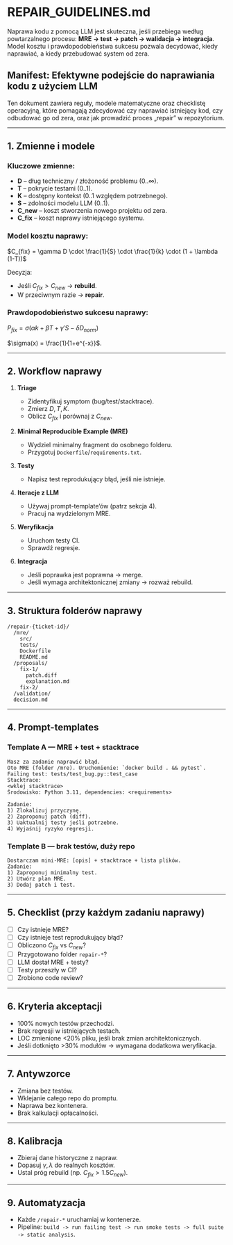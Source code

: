 # REPAIR_GUIDELINES.md


Naprawa kodu z pomocą LLM jest skuteczna, jeśli przebiega według powtarzalnego procesu:
**MRE → test → patch → walidacja → integracja**. 
Model kosztu i prawdopodobieństwa sukcesu pozwala decydować, 
kiedy naprawiać, a kiedy przebudować system od zera.

## Manifest: Efektywne podejście do naprawiania kodu z użyciem LLM

Ten dokument zawiera reguły, modele matematyczne oraz checklistę operacyjną, które 
pomagają zdecydować czy naprawiać istniejący kod, czy odbudować go od zera, oraz 
jak prowadzić proces „repair” w repozytorium.

---

## 1. Zmienne i modele

### Kluczowe zmienne:

* **D** – dług techniczny / złożoność problemu (0..∞).
* **T** – pokrycie testami (0..1).
* **K** – dostępny kontekst (0..1 względem potrzebnego).
* **S** – zdolności modelu LLM (0..1).
* **C_new** – koszt stworzenia nowego projektu od zera.
* **C_fix** – koszt naprawy istniejącego systemu.

### Model kosztu naprawy:

$C_{fix} = \gamma D \cdot \frac{1}{S} \cdot \frac{1}{k} \cdot (1 + \lambda (1-T))$

Decyzja:

* Jeśli $C_{fix} > C_{new}$ → **rebuild**.
* W przeciwnym razie → **repair**.

### Prawdopodobieństwo sukcesu naprawy:

$P_{fix} = \sigma(\alpha k + \beta T + \gamma' S - \delta D_{norm})$

$\sigma(x) = \frac{1}{1+e^{-x}}$.

---

## 2. Workflow naprawy

1. **Triage**

   * Zidentyfikuj symptom (bug/test/stacktrace).
   * Zmierz $D, T, K$.
   * Oblicz $C_{fix}$ i porównaj z $C_{new}$.

2. **Minimal Reproducible Example (MRE)**

   * Wydziel minimalny fragment do osobnego folderu.
   * Przygotuj `Dockerfile`/`requirements.txt`.

3. **Testy**

   * Napisz test reprodukujący błąd, jeśli nie istnieje.

4. **Iteracje z LLM**

   * Używaj prompt-template’ów (patrz sekcja 4).
   * Pracuj na wydzielonym MRE.

5. **Weryfikacja**

   * Uruchom testy CI.
   * Sprawdź regresje.

6. **Integracja**

   * Jeśli poprawka jest poprawna → merge.
   * Jeśli wymaga architektonicznej zmiany → rozważ rebuild.

---

## 3. Struktura folderów naprawy

```
/repair-{ticket-id}/
  /mre/
    src/
    tests/
    Dockerfile
    README.md
  /proposals/
    fix-1/
      patch.diff
      explanation.md
    fix-2/
  /validation/
  decision.md
```

---

## 4. Prompt-templates

### Template A — MRE + test + stacktrace

```
Masz za zadanie naprawić błąd.
Oto MRE (folder /mre). Uruchomienie: `docker build . && pytest`.
Failing test: tests/test_bug.py::test_case
Stacktrace:
<wklej stacktrace>
Środowisko: Python 3.11, dependencies: <requirements>

Zadanie:
1) Zlokalizuj przyczynę.
2) Zaproponuj patch (diff).
3) Uaktualnij testy jeśli potrzebne.
4) Wyjaśnij ryzyko regresji.
```

### Template B — brak testów, duży repo

```
Dostarczam mini-MRE: [opis] + stacktrace + lista plików.
Zadanie:
1) Zaproponuj minimalny test.
2) Utwórz plan MRE.
3) Dodaj patch i test.
```

---

## 5. Checklist (przy każdym zadaniu naprawy)

* [ ] Czy istnieje MRE?
* [ ] Czy istnieje test reprodukujący błąd?
* [ ] Obliczono $C_{fix}$ vs $C_{new}$?
* [ ] Przygotowano folder `repair-*`?
* [ ] LLM dostał MRE + testy?
* [ ] Testy przeszły w CI?
* [ ] Zrobiono code review?

---

## 6. Kryteria akceptacji

* 100% nowych testów przechodzi.
* Brak regresji w istniejących testach.
* LOC zmienione <20% pliku, jeśli brak zmian architektonicznych.
* Jeśli dotknięto >30% modułów → wymagana dodatkowa weryfikacja.

---

## 7. Antywzorce

* Zmiana bez testów.
* Wklejanie całego repo do promptu.
* Naprawa bez kontenera.
* Brak kalkulacji opłacalności.

---

## 8. Kalibracja

* Zbieraj dane historyczne z napraw.
* Dopasuj $\gamma, \lambda$ do realnych kosztów.
* Ustal próg rebuild (np. $C_{fix} > 1.5 C_{new}$).

---

## 9. Automatyzacja

* Każde `/repair-*` uruchamiaj w kontenerze.
* Pipeline: `build -> run failing test -> run smoke tests -> full suite -> static analysis`.


